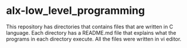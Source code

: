 # alx-low_level_programming
This repository has directories that contains files that are written in C language.
Each directory has a README.md file that explains what the programs in each directory execute.
All the files were written in vi editor.
